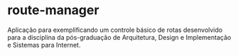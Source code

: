 # route-manager

Aplicação para exemplificando um controle básico de rotas desenvolvido para a disciplina da pós-graduação de Arquitetura, Design e Implementação e Sistemas para Internet.
